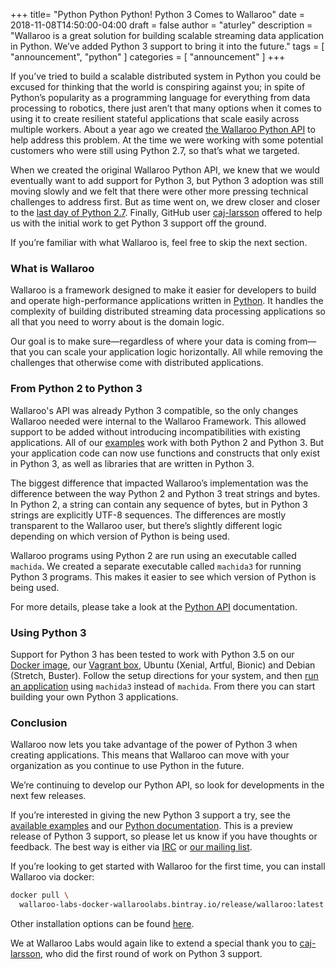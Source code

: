 +++
title= "Python Python Python! Python 3 Comes to Wallaroo"
date = 2018-11-08T14:50:00-04:00
draft = false
author = "aturley"
description = "Wallaroo is a great solution for building scalable streaming data application in Python. We’ve added Python 3 support to bring it into the future."
tags = [
    "announcement",
    "python"
]
categories = [
    "announcement"
]
+++


If you’ve tried to build a scalable distributed system in Python you could be excused for thinking that the world is conspiring against you; in spite of Python’s popularity as a programming language for everything from data processing to robotics, there just aren’t that many options when it comes to using it to create resilient stateful applications that scale easily across multiple workers. About a year ago we created [the Wallaroo Python API](https://blog.wallaroolabs.com/2017/10/go-python-go-stream-processing-for-python/) to help address this problem. At the time we were working with some potential customers who were still using Python 2.7, so that’s what we targeted.

When we created the original Wallaroo Python API, we knew that we would eventually want to add support for Python 3, but Python 3 adoption was still moving slowly and we felt that there were other more pressing technical challenges to address first. But as time went on, we drew closer and closer to the [last day of Python 2.7](https://pythonclock.org/). Finally, GitHub user [caj-larsson](https://github.com/caj-larsson) offered to help us with the initial work to get Python 3 support off the ground.

If you’re familiar with what Wallaroo is, feel free to skip the next section.

### What is Wallaroo

Wallaroo is a framework designed to make it easier for developers to build and operate high-performance applications written in [Python](https://blog.wallaroolabs.com/2017/10/go-python-go-stream-processing-for-python/). It handles the complexity of building distributed streaming data processing applications so all that you need to worry about is the domain logic.

Our goal is to make sure—regardless of where your data is coming from—that you can scale your application logic horizontally. All while removing the challenges that otherwise come with distributed applications.

### From Python 2 to Python 3

Wallaroo's API was already Python 3 compatible, so the only changes Wallaroo needed were internal to the Wallaroo Framework. This allowed support to be added without introducing incompatibilities with existing applications. All of our [examples](https://github.com/WallarooLabs/wallaroo/tree/0.5.4/examples/python) work with both Python 2 and Python 3. But your application code can now use functions and constructs that only exist in Python 3, as well as libraries that are written in Python 3.

The biggest difference that impacted Wallaroo’s implementation was the difference between the way Python 2 and Python 3 treat strings and bytes. In Python 2, a string can contain any sequence of bytes, but in Python 3 strings are explicitly UTF-8 sequences. The differences are mostly transparent to the Wallaroo user, but there’s slightly different logic depending on which version of Python is being used.

Wallaroo programs using Python 2 are run using an executable called `machida`. We created a separate executable called `machida3` for running Python 3 programs. This makes it easier to see which version of Python is being used.

For more details, please take a look at the [Python API](https://docs.wallaroolabs.com/book/python/wallaroo-python-api.html) documentation.

### Using Python 3

Support for Python 3 has been tested to work with Python 3.5 on our [Docker image](https://docs.wallaroolabs.com/book/getting-started/docker-setup.html), our [Vagrant box](https://docs.wallaroolabs.com/book/getting-started/vagrant-setup.html), Ubuntu (Xenial, Artful, Bionic) and Debian (Stretch, Buster). Follow the setup directions for your system, and then [run an application](https://docs.wallaroolabs.com/book/getting-started/run-a-wallaroo-application-wallaroo-up.html) using `machida3` instead of `machida`. From there you can start building your own Python 3 applications.

### Conclusion

Wallaroo now lets you take advantage of the power of Python 3 when creating applications. This means that Wallaroo can move with your organization as you continue to use Python in the future.

We’re continuing to develop our Python API, so look for developments in the next few releases.

If you’re interested in giving the new Python 3 support a try, see the [available examples](https://github.com/WallarooLabs/wallaroo/tree/0.5.4/examples/python) and our [Python documentation](https://docs.wallaroolabs.com/book/python/wallaroo-python-api.html). This is a preview release of Python 3 support, so please let us know if you have thoughts or feedback. The best way is either via [IRC](https://webchat.freenode.net/?channels=#wallaroo) or [our mailing list](https://groups.io/g/wallaroo).

If you’re looking to get started with Wallaroo for the first time, you can install Wallaroo via docker:

```bash
docker pull \
  wallaroo-labs-docker-wallaroolabs.bintray.io/release/wallaroo:latest
```

Other installation options can be found [here](https://docs.wallaroolabs.com/book/getting-started/choosing-an-installation-option.html).

We at Wallaroo Labs would again like to extend a special thank you to [caj-larsson](https://github.com/caj-larsson), who did the first round of work on Python 3 support.
